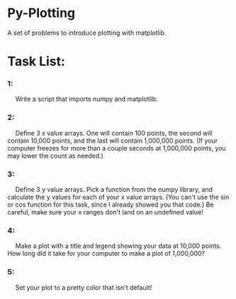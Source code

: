 # Py-Plotting
A set of problems to introduce plotting with matplotlib.

# Task List:

### 1:
&emsp; Write a script that imports numpy and matplotlib.

### 2:
&emsp; Define 3 x value arrays. One will contain 100 points, the second will contain 10,000 points, and the last will contain 1,000,000 points. (If your computer freezes for more than a couple seconds at 1,000,000 points, you may lower the count as needed.)

### 3:
&emsp; Define 3 y value arrays. Pick a function from the numpy library, and calculate the y values for each of your x value arrays. (You can't use the sin or cos function for this task, since I already showed you that code.) Be careful, make sure your x ranges don't land on an undefined value!

### 4:
&emsp; Make a plot with a title and legend showing your data at 10,000 points. How long did it take for your computer to make a plot of 1,000,000?

### 5:
&emsp; Set your plot to a pretty color that isn't default!
